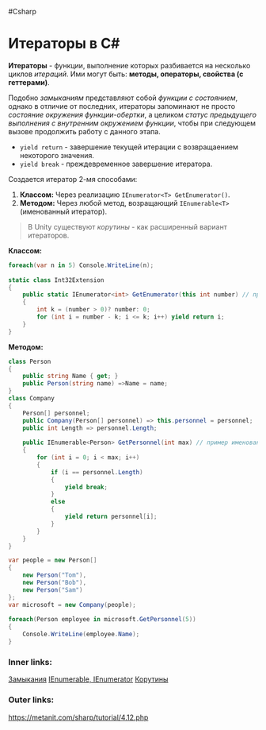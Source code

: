 #Csharp 

# Итераторы в C#

**Итераторы** - функции, выполнение которых разбивается на несколько циклов *итераций*. 
Ими могут быть: **методы, операторы, свойства (с геттерами)**.

Подобно *замыканиям* представляют собой *функции с состоянием*, однако в отличие от последних, итераторы запоминают не просто *состояние окружения функции-обертки*, а целиком *статус предыдущего выполнения с внутренним окружением функции*, чтобы при следующем вызове продолжить работу с данного этапа.

- `yield return` - завершение текущей итерации с возвращаением некоторого значения.
- `yield break` - преждевременное завершение итератора.

Создается итератор 2-мя способами:
1. **Классом:** Через реализацию `IEnumerator<T> GetEnumerator()`.
2. **Методом:** Через любой метод, возращающий `IEnumerable<T>` (именованный итератор).

> В Unity существуют *корутины* - как расширенный вариант итераторов. 

**Классом:**

```csharp
foreach(var n in 5) Console.WriteLine(n);
 
static class Int32Extension
{
    public static IEnumerator<int> GetEnumerator(this int number) // пример метода расширения для int, превращающий все экзепмпляры типа в итераторы.
    {
        int k = (number > 0)? number: 0;
        for (int i = number - k; i <= k; i++) yield return i;
    }
}
```

**Методом:**

```csharp
class Person
{
    public string Name { get; }
    public Person(string name) =>Name = name;
}
class Company
{
    Person[] personnel;
    public Company(Person[] personnel) => this.personnel = personnel;
    public int Length => personnel.Length;
    
    public IEnumerable<Person> GetPersonnel(int max) // пример именованного итератора
    {
        for (int i = 0; i < max; i++)
        {
            if (i == personnel.Length)
            {
                yield break;
            }
            else
            {
                yield return personnel[i];
            }
        }
    }
}
```

```csharp
var people = new Person[]
{
    new Person("Tom"), 
    new Person("Bob"),
    new Person("Sam")
};
var microsoft = new Company(people);
 
foreach(Person employee in microsoft.GetPersonnel(5))
{
    Console.WriteLine(employee.Name);
}
```

### Inner links:
[Замыкания](1.%20Languages/C-sharp/0.%20Введение/2.%20Функции/Замыкания.md)
[IEnumerable, IEnumerator](1.%20Languages/C-sharp/0.%20Введение/3.%20Интерфейсы/IEnumerable,%20IEnumerator.md)
[Корутины](1.%20Languages/UNITY/4.%20ВРЕМЯ%20И%20АССИНХРОННОСТЬ/Корутины.md)

### Outer links:
https://metanit.com/sharp/tutorial/4.12.php



